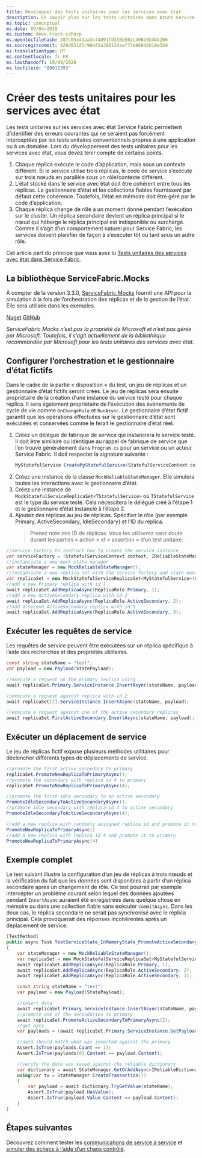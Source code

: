 ```yaml
---
title: Développer des tests unitaires pour les services avec état
description: En savoir plus sur les tests unitaires dans Azure Service Fabric pour les services avec état et sur les considérations spéciales à prendre en compte lors du développement.
ms.topic: conceptual
ms.date: 09/04/2018
ms.custom: devx-track-csharp
ms.openlocfilehash: 287c0544daa3c44d91fd336b502c496b9b4bb266
ms.sourcegitcommit: 829d951d5c90442a38012daaf77e86046018e5b9
ms.translationtype: HT
ms.contentlocale: fr-FR
ms.lasthandoff: 10/09/2020
ms.locfileid: "89011393"
---
```

# <a name="create-unit-tests-for-stateful-services"></a>Créer des tests unitaires pour les services avec état
Les tests unitaires sur les services avec état Service Fabric permettent d’identifier des erreurs courantes qui ne seraient pas forcément interceptées par les tests unitaires conventionnels propres à une application ou à un domaine. Lors du développement des tests unitaires pour les services avec état, vous devez tenir compte de certains points.

1. Chaque réplica exécute le code d’application, mais sous un contexte différent. Si le service utilise trois réplicas, le code de service s’exécute sur trois nœuds en parallèle sous un rôle/contexte différent.
2. L’état stocké dans le service avec état doit être cohérent entre tous les réplicas. Le gestionnaire d’état et les collections fiables fournissent par défaut cette cohérence. Toutefois, l’état en mémoire doit être géré par le code d’application.
3. Chaque réplica change de rôle à un moment donné pendant l’exécution sur le cluster. Un réplica secondaire devient un réplica principal si le nœud qui héberge le réplica principal est indisponible ou surchargé. Comme il s’agit d’un comportement naturel pour Service Fabric, les services doivent planifier de façon à s’exécuter tôt ou tard sous un autre rôle.

Cet article part du principe que vous avez lu [Tests unitaires des services avec état dans Service Fabric](service-fabric-concepts-unit-testing.md).

## <a name="the-servicefabricmocks-library"></a>La bibliothèque ServiceFabric.Mocks
À compter de la version 3.3.0, [ServiceFabric.Mocks](https://www.nuget.org/packages/ServiceFabric.Mocks/) fournit une API pour la simulation à la fois de l’orchestration des réplicas et de la gestion de l’état. Elle sera utilisée dans les exemples.

[Nuget](https://www.nuget.org/packages/ServiceFabric.Mocks/)
[GitHub](https://github.com/loekd/ServiceFabric.Mocks)

*ServiceFabric.Mocks n’est pas la propriété de Microsoft et n’est pas gérée par Microsoft. Toutefois, il s’agit actuellement de la bibliothèque recommandée par Microsoft pour les tests unitaires des services avec état.*

## <a name="set-up-the-mock-orchestration-and-state"></a>Configurer l’orchestration et le gestionnaire d’état fictifs
Dans le cadre de la partie « disposition » du test, un jeu de réplicas et un gestionnaire d’état fictifs seront créés. Le jeu de réplicas sera ensuite propriétaire de la création d’une instance du service testé pour chaque réplica. Il sera également propriétaire de l’exécution des événements de cycle de vie comme `OnChangeRole` et `RunAsync`. Le gestionnaire d’état fictif garantit que les opérations effectuées sur le gestionnaire d’état sont exécutées et conservées comme le ferait le gestionnaire d’état réel.

1. Créez un délégué de fabrique de service qui instanciera le service testé. Il doit être similaire ou identique au rappel de fabrique de service que l’on trouve généralement dans `Program.cs` pour un service ou un acteur Service Fabric. Il doit respecter la signature suivante :
   ```csharp
   MyStatefulService CreateMyStatefulService(StatefulServiceContext context, IReliableStateManagerReplica2 stateManager)
   ```
2. Créez une instance de la classe `MockReliableStateManager`. Elle simulera toutes les interactions avec le gestionnaire d’état.
3. Créez une instance de `MockStatefulServiceReplicaSet<TStatefulService>` où `TStatefulService` est le type du service testé. Cela nécessitera le délégué créé à l’étape 1 et le gestionnaire d’état instancié à l’étape 2.
4. Ajoutez des réplicas au jeu de réplicas. Spécifiez le rôle (par exemple Primary, ActiveSecondary, IdleSecondary) et l’ID du réplica.
   > Prenez note des ID de réplicas. Vous les utiliserez sans doute durant les parties « action » et « assertion » d’un test unitaire.

```csharp
//service factory to instruct how to create the service instance
var serviceFactory = (StatefulServiceContext context, IReliableStateManagerReplica2 stateManager) => new MyStatefulService(context, stateManager);
//instantiate a new mock state manager
var stateManager = new MockReliableStateManager();
//instantiate a new replica set with the service factory and state manager
var replicaSet = new MockStatefulServiceReplicaSet<MyStatefulService>(CreateStatefulService, stateManager);
//add a new Primary replica with id 1
await replicaSet.AddReplicaAsync(ReplicaRole.Primary, 1);
//add a new ActiveSecondary replica with id 2
await replicaSet.AddReplicaAsync(ReplicaRole.ActiveSecondary, 2);
//add a second ActiveSecondary replica with id 3
await replicaSet.AddReplicaAsync(ReplicaRole.ActiveSecondary, 3);
```

## <a name="execute-service-requests"></a>Exécuter les requêtes de service
Les requêtes de service peuvent être exécutées sur un réplica spécifique à l’aide des recherches et des propriétés utilitaires.
```csharp
const string stateName = "test";
var payload = new Payload(StatePayload);

//execute a request on the primary replica using
await replicaSet.Primary.ServiceInstance.InsertAsync(stateName, payload);

//execute a request against replica with id 2
await replicaSet[2].ServiceInstance.InsertAsync(stateName, payload);

//execute a request against one of the active secondary replicas
await replicaSet.FirstActiveSecondary.InsertAsync(stateName, payload);
```

## <a name="execute-a-service-move"></a>Exécuter un déplacement de service
Le jeu de réplicas fictif expose plusieurs méthodes utilitaires pour déclencher différents types de déplacements de service.
```csharp
//promote the first active secondary to primary
replicaSet.PromoteNewReplicaToPrimaryAsync();
//promote the secondary with replica id 4 to primary
replicaSet.PromoteNewReplicaToPrimaryAsync(4);

//promote the first idle secondary to an active secondary
PromoteIdleSecondaryToActiveSecondaryAsync();
//promote idle secondary with replica id 4 to active secondary
PromoteIdleSecondaryToActiveSecondaryAsync(4);

//add a new replica with randomly assigned replica id and promote it to primary
PromoteNewReplicaToPrimaryAsync()
//add a new replica with replica id 4 and promote it to primary
PromoteNewReplicaToPrimaryAsync(4)
```

## <a name="putting-it-all-together"></a>Exemple complet
Le test suivant illustre la configuration d’un jeu de réplicas à trois nœuds et la vérification du fait que les données sont disponibles à partir d’un réplica secondaire après un changement de rôle. Ce test pourrait par exemple intercepter un problème courant selon lequel des données ajoutées pendant `InsertAsync` auraient été enregistrées dans quelque chose en mémoire ou dans une collection fiable sans exécuter `CommitAsync`. Dans les deux cas, le réplica secondaire ne serait pas synchronisé avec le réplica principal. Cela provoquerait des réponses incohérentes après un déplacement de service.

```csharp
[TestMethod]
public async Task TestServiceState_InMemoryState_PromoteActiveSecondary()
{
    var stateManager = new MockReliableStateManager();
    var replicaSet = new MockStatefulServiceReplicaSet<MyStatefulService>(CreateStatefulService, stateManager);
    await replicaSet.AddReplicaAsync(ReplicaRole.Primary, 1);
    await replicaSet.AddReplicaAsync(ReplicaRole.ActiveSecondary, 2);
    await replicaSet.AddReplicaAsync(ReplicaRole.ActiveSecondary, 3);

    const string stateName = "test";
    var payload = new Payload(StatePayload);

    //insert data
    await replicaSet.Primary.ServiceInstance.InsertAsync(stateName, payload);
    //promote one of the secondaries to primary
    await replicaSet.PromoteActiveSecondaryToPrimaryAsync(2);
    //get data
    var payloads = (await replicaSet.Primary.ServiceInstance.GetPayloadsAsync()).ToList();

    //data should match what was inserted against the primary
    Assert.IsTrue(payloads.Count == 1);
    Assert.IsTrue(payloads[0].Content == payload.Content);

    //verify the data was saved against the reliable dictionary
    var dictionary = await StateManager.GetOrAddAsync<IReliableDictionary<string, Payload>>(MyStatefulService.StateManagerDictionaryKey);
    using(var tx = StateManager.CreateTransaction())
    {
        var payload = await dictionary.TryGetValue(stateName);
        Assert.IsTrue(payload.HasValue);
        Assert.IsTrue(payload.Value.Content == payload.Content);
    }
}
```

## <a name="next-steps"></a>Étapes suivantes
Découvrez comment tester les [communications de service à service](service-fabric-testability-scenarios-service-communication.md) et [simuler des échecs à l’aide d’un chaos contrôlé](service-fabric-controlled-chaos.md).

